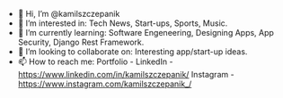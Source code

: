 - 👋 Hi, I’m @kamilszczepanik
- 👀 I’m interested in:
      Tech News, Start-ups, Sports, Music.
- 🌱 I’m currently learning:
      Software Engeneering, Designing Apps, App Security, Django Rest Framework.
- 💞️ I’m looking to collaborate on:
      Interesting app/start-up ideas.
- 📫 How to reach me:
      Portfolio - 
      LinkedIn - https://www.linkedin.com/in/kamilszczepanik/
      Instagram - https://www.instagram.com/kamilszczepanik_/
